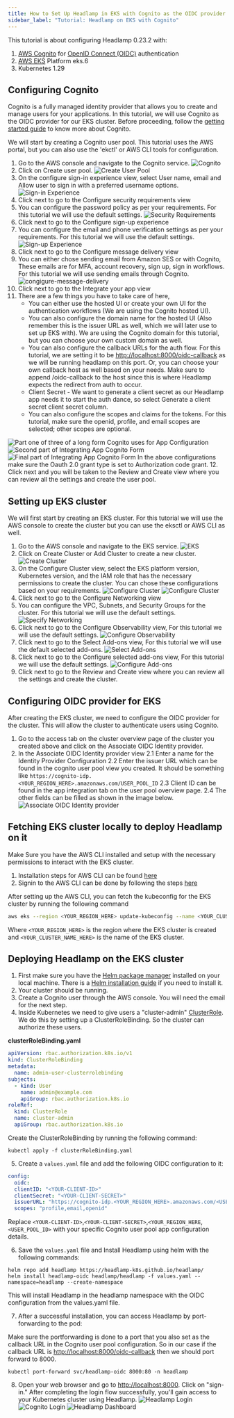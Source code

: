 ```yaml
---
title: How to Set Up Headlamp in EKS with Cognito as the OIDC provider
sidebar_label: "Tutorial: Headlamp on EKS with Cognito"
---
```


This tutorial is about configuring Headlamp 0.23.2 with:

1. [AWS Cognito](https://aws.amazon.com/cognito/) for [OpenID Connect (OIDC)](https://www.microsoft.com/en-us/security/business/security-101/what-is-openid-connect-oidc) authentication
2. [AWS EKS](https://docs.aws.amazon.com/eks/latest/userguide/what-is-eks.html) Platform eks.6
3. Kubernetes 1.29

## Configuring Cognito

Cognito is a fully managed identity provider that allows you to create and manage users for your applications. In this tutorial, we will use Cognito as the OIDC provider for our EKS cluster. Before proceeding, follow the [getting started guide](https://docs.aws.amazon.com/cognito/latest/developerguide/cognito-user-pools.html) to know more about Cognito.

We will start by creating a Cognito user pool. This tutorial uses the AWS portal, but you can also use the 'ekctl' or AWS CLI tools for configuration.

1. Go to the AWS console and navigate to the Cognito service.
   ![Cognito](./cognito/cognito-service.png)
2. Click on Create user pool.
   ![Create User Pool](./cognito/create-user-pool.png)
3. On the configure sign-in experience view, select User name, email and Allow user to sign in with a preferred username options.
   ![Sign-in Experience](./cognito/sign-in-experience.png)
4. Click next to go to the Configure security requirements view
5. You can configure the password policy as per your requirements. For this tutorial we will use the default settings.
   ![Security Requirements](./cognito/security-requirements.png)
6. Click next to go to the Configure sign-up experience
7. You can configure the email and phone verification settings as per your requirements. For this tutorial we will use the default settings.
   ![Sign-up Experience](./cognito/sign-up-experience.png)
8. Click next to go to the Configure message delivery view
9. You can either chose sending email from Amazon SES or with Cognito, These emails are for MFA, account recovery, sign up, sign in workflows. For this tutorial we will use sending emails through Cognito.
   ![congigure-message-delivery](./cognito/configure-message-delivery.png)
10. Click next to go to the Integrate your app view
11. There are a few things you have to take care of here,
    - You can either use the hosted UI or create your own UI for the authentication workflows (We are using the Cognito hosted UI).
    - You can also configure the domain name for the hosted UI (Also remember this is the issuer URL as well, which we will later use to set up EKS with). We are using the Cognito domain for this tutorial, but you can choose your own custom domain as well.
    - You can also configure the callback URLs for the auth flow. For this tutorial, we are setting it to be
      <http://localhost:8000/oidc-callback> as we will be running headlamp on this port. Or, you can choose your own callback host as well based on your needs. Make sure to append /oidc-callback to the host since this is where Headlamp expects the redirect from auth to occur.
    - Client Secret - We want to generate a client secret as our Headlamp app needs it to start the auth dance, so select Generate a client secret client secret column.
    - You can also configure the scopes and claims for the tokens. For this tutorial, make sure the openid, profile, and email scopes are selected; other scopes are optional.

![Part one of three of a long form Cognito uses for App Configuration](./cognito/integrate-your-app1.png)
![Second part of Integrating App Cognito Form](./cognito/integrate-your-app2.png)
![Final part of Integrating App Cognito Form](./cognito/integrate-your-app3.png)
In the above configurations make sure the Oauth 2.0 grant type is set to Authorization code grant.
12. Click next and you will be taken to the Review and Create view where you can review all the settings and create the user pool.

## Setting up EKS cluster

We will first start by creating an EKS cluster. For this tutorial we will use the AWS console to create the cluster but you can use the eksctl or AWS CLI as well.

1. Go to the AWS console and navigate to the EKS service.
   ![EKS](./cluster/elastic_kubernetes_cluster.png)
2. Click on Create Cluster or Add Cluster to create a new cluster.
   ![Create Cluster](./cluster/create_cluster.png)
3. On the Configure Cluster view, select the EKS platform version, Kubernetes version, and the IAM role that has the necessary permissions to create the cluster. You can chose these configurations based on your requirements.
   ![Configure Cluster](./cluster/configure_cluster1.png)
   ![Configure Cluster](./cluster/configure_cluster2.png)
4. Click next to go to the Configure Networking view
5. You can configure the VPC, Subnets, and Security Groups for the cluster. For this tutorial we will use the default settings.
   ![Specify Networking](./cluster/specify_networking.png)
6. Click next to go to the Configure Observability view, For this tutorial we will use the default settings.
   ![Configure Observability](./cluster/configure_observability.png)
7. Click next to go to the Select Add-ons view, For this tutorial we will use the default selected add-ons.
   ![Select Add-ons](./cluster/select_addons.png)
8. Click next to go to the Configure selected add-ons view, For this tutorial we will use the default settings.
   ![Configure Add-ons](./cluster/configure_addons.png)
9. Click next to go to the Review and Create view where you can review all the settings and create the cluster.

## Configuring OIDC provider for EKS

After creating the EKS cluster, we need to configure the OIDC provider for the cluster. This will allow the cluster to authenticate users using Cognito.

1. Go to the access tab on the cluster overview page of the cluster you created above and click on the Associate OIDC Identity provider.
2. In the Associate OIDC Identity provider view
   2.1 Enter a name for the Identity Provider Configuration
   2.2 Enter the issuer URL which can be found in the cognito user pool view you created. It should be something like `https://cognito-idp.<YOUR_REGION_HERE>.amazonaws.com/USER_POOL_ID`
   2.3 Client ID can be found in the app integration tab on the user pool overview page.
   2.4 The other fields can be filled as shown in the image below.
   ![Associate OIDC Identity provider](./cluster/associate_oidc_identity_provider.png)

## Fetching EKS cluster locally to deploy Headlamp on it

Make Sure you have the AWS CLI installed and setup with the necessary permissions to interact with the EKS cluster.

1. Installation steps for AWS CLI can be found [here](https://docs.aws.amazon.com/cli/latest/userguide/getting-started-install.html)
2. Signin to the AWS CLI can be done by following the steps [here](https://docs.aws.amazon.com/signin/latest/userguide/command-line-sign-in.html)

After setting up the AWS CLI, you can fetch the kubeconfig for the EKS cluster by running the following command

```bash
aws eks --region <YOUR_REGION_HERE> update-kubeconfig --name <YOUR_CLUSTER_NAME_HERE>
```

Where `<YOUR_REGION_HERE>` is the region where the EKS cluster is created and `<YOUR_CLUSTER_NAME_HERE>` is the name of the EKS cluster.

## Deploying Headlamp on the EKS cluster

1. First make sure you have the [Helm package manager](https://helm.sh/) installed on your local machine. There is a [Helm installation guide](https://helm.sh/docs/intro/install/) if you need to install it.
2. Your cluster should be running.
3. Create a Cognito user through the AWS console. You will need the email for the next step.
4. Inside Kubernetes we need to give users a "cluster-admin" [ClusterRole](https://kubernetes.io/docs/reference/access-authn-authz/rbac/#role-and-clusterrole). We do this by setting up a ClusterRoleBinding. So the cluster can authorize these users.

**clusterRoleBinding.yaml**

```yaml
apiVersion: rbac.authorization.k8s.io/v1
kind: ClusterRoleBinding
metadata:
  name: admin-user-clusterrolebinding
subjects:
  - kind: User
    name: admin@example.com
    apiGroup: rbac.authorization.k8s.io
roleRef:
  kind: ClusterRole
  name: cluster-admin
  apiGroup: rbac.authorization.k8s.io
```

Create the ClusterRoleBinding by running the following command:

```shell
kubectl apply -f clusterRoleBinding.yaml
```

5. Create a `values.yaml` file and add the following OIDC configuration to it:

```yaml
config:
  oidc:
  clientID: "<YOUR-CLIENT-ID>"
  clientSecret: "<YOUR-CLIENT-SECRET>"
  issuerURL: "https://cognito-idp.<YOUR_REGION_HERE>.amazonaws.com/<USER_POOL_ID>"
  scopes: "profile,email,openid"
```

Replace `<YOUR-CLIENT-ID>`,`<YOUR-CLIENT-SECRET>`,`<YOUR_REGION_HERE`, `<USER_POOL_ID>` with your specific Cognito user pool app configuration details.

6. Save the `values.yaml` file and Install Headlamp using helm with the following commands:

```shell
helm repo add headlamp https://headlamp-k8s.github.io/headlamp/
helm install headlamp-oidc headlamp/headlamp -f values.yaml --namespace=headlamp --create-namespace
```

<!-- ![Headlamp install](./headlamp-install.jpg) -->

This will install Headlamp in the headlamp namespace with the OIDC configuration from the values.yaml file.

7. After a successful installation, you can access Headlamp by port-forwarding to the pod:

Make sure the portforwarding is done to a port that you also set as the callback URL in the Cognito user pool configuration. So in our case if the callback URL is <http://localhost:8000/oidc-callback> then we should port forward to 8000.

```shell
kubectl port-forward svc/headlamp-oidc 8000:80 -n headlamp
```

8. Open your web browser and go to <http://localhost:8000>. Click on "sign-in." After completing the login flow successfully, you'll gain access to your Kubernetes cluster using Headlamp.
   ![Headlamp Login](./headlamp_auth_screen.png)
   ![Cognito Login](./cognito_auth.png)
   ![Headlamp Dashboard](./headlamp_dashboard.png)
